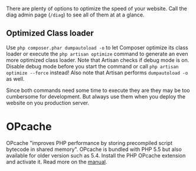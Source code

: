 There are plenty of options to optimize the speed of your website. Call the diag admin page (`/diag`) to see all of them at at a glance.

## Optimized Class loader

Use `php composer.phar dumpautoload -o` to let Composer optimize its class loader or execute the `php artisan optimize` command to generate an even more optimized class loader. Note that Artisan checks if debug mode is on. Disable debug mode before you start the command or call `php artisan optimize --force` instead! Also note that Artisan performs `dumpautoload -o` as well. 

Since both commands need some time to execute they are they may be too cumbersome for development. But always use them when you deploy the website on you production server. 

# OPcache

OPcache "improves PHP performance by storing precompiled script bytecode in shared memory". OPcache is bundled with PHP 5.5 but also available for older version such as 5.4. Install the PHP OPcache extension and activate it. Read more on the [manual](http://php.net/manual/de/book.opcache.php).
